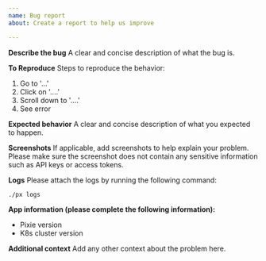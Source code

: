```yaml
---
name: Bug report
about: Create a report to help us improve

---
```


**Describe the bug**
A clear and concise description of what the bug is.

**To Reproduce**
Steps to reproduce the behavior:
1. Go to '...'
2. Click on '....'
3. Scroll down to '....'
4. See error

**Expected behavior**
A clear and concise description of what you expected to happen.


**Screenshots**
If applicable, add screenshots to help explain your problem. Please make sure the screenshot does not contain any sensitive information such as API keys or access tokens.

**Logs**
Please attach the logs by running the following command:
```
./px logs
```

**App information (please complete the following information):**
- Pixie version
- K8s cluster version


**Additional context**
Add any other context about the problem here.

